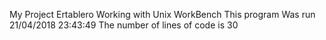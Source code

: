 My Project Ertablero Working with Unix WorkBench
This program Was run 
21/04/2018 23:43:49
The number of lines of code is 
30
